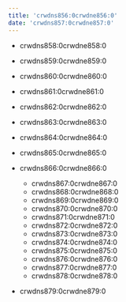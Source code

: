 ```yaml
---
title: 'crwdns856:0crwdne856:0'
date: 'crwdns857:0crwdne857:0'
---
```

- crwdns858:0crwdne858:0
- crwdns859:0crwdne859:0
- crwdns860:0crwdne860:0
- crwdns861:0crwdne861:0
- crwdns862:0crwdne862:0 
- crwdns863:0crwdne863:0
- crwdns864:0crwdne864:0
- crwdns865:0crwdne865:0
- crwdns866:0crwdne866:0
  
  - crwdns867:0crwdne867:0
  - crwdns868:0crwdne868:0
  - crwdns869:0crwdne869:0
  - crwdns870:0crwdne870:0
  - crwdns871:0crwdne871:0
  - crwdns872:0crwdne872:0
  - crwdns873:0crwdne873:0
  - crwdns874:0crwdne874:0
  - crwdns875:0crwdne875:0
  - crwdns876:0crwdne876:0
  - crwdns877:0crwdne877:0
  - crwdns878:0crwdne878:0

- crwdns879:0crwdne879:0